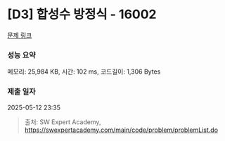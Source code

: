 # [D3] 합성수 방정식 - 16002 

[문제 링크](https://swexpertacademy.com/main/code/problem/problemDetail.do?contestProbId=AYYAGCNKPgIDFARc) 

### 성능 요약

메모리: 25,984 KB, 시간: 102 ms, 코드길이: 1,306 Bytes

### 제출 일자

2025-05-12 23:35



> 출처: SW Expert Academy, https://swexpertacademy.com/main/code/problem/problemList.do